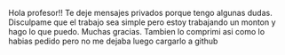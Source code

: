 Hola profesor!! Te deje mensajes privados porque tengo algunas dudas. Disculpame que el trabajo sea simple pero estoy trabajando un monton y hago lo que puedo. Muchas gracias. Tambien lo comprimi asi como lo habias pedido pero no me dejaba luego cargarlo a github
